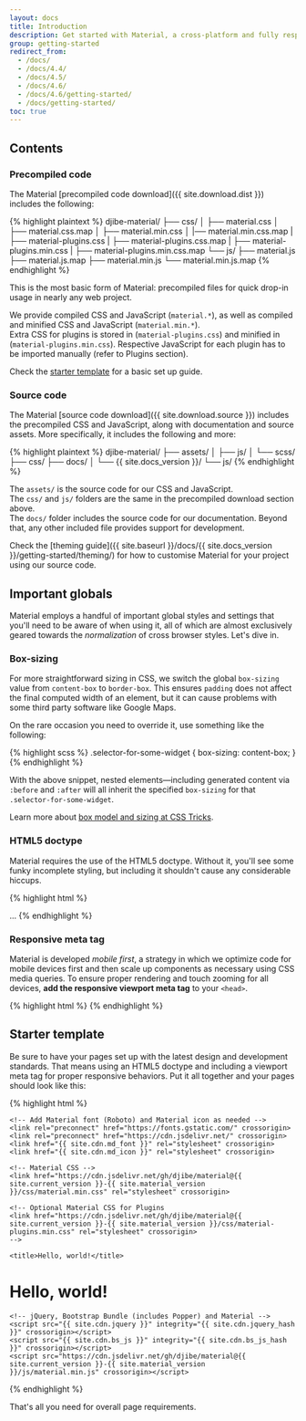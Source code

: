 ```yaml
---
layout: docs
title: Introduction
description: Get started with Material, a cross-platform and fully responsive front-end interface based on Google Material Design, built using Bootstrap 4.
group: getting-started
redirect_from:
  - /docs/
  - /docs/4.4/
  - /docs/4.5/
  - /docs/4.6/
  - /docs/4.6/getting-started/
  - /docs/getting-started/
toc: true
---
```


## Contents

### Precompiled code

The Material [precompiled code download]({{ site.download.dist }}) includes the following:

{% highlight plaintext %}
djibe-material/
├── css/
│   ├── material.css
│   ├── material.css.map
│   ├── material.min.css
│   |── material.min.css.map
|   ├── material-plugins.css
|   ├── material-plugins.css.map
|   ├── material-plugins.min.css
|   ├── material-plugins.min.css.map
└── js/
    ├── material.js
    ├── material.js.map
    ├── material.min.js
    └── material.min.js.map
{% endhighlight %}

This is the most basic form of Material: precompiled files for quick drop-in usage in nearly any web project.

We provide compiled CSS and JavaScript (`material.*`), as well as compiled and minified CSS and JavaScript (`material.min.*`).  
Extra CSS for plugins is stored in (`material-plugins.css`) and minified in (`material-plugins.min.css`). Respective JavaScript for each plugin has to be imported manually (refer to Plugins section).

Check the [starter template](#starter-template) for a basic set up guide.

### Source code

The Material [source code download]({{ site.download.source }}) includes the precompiled CSS and JavaScript, along with documentation and source assets. More specifically, it includes the following and more:

{% highlight plaintext %}
djibe-material/
├── assets/
│   ├── js/
│   └── scss/
├── css/
├── docs/
│   └── {{ site.docs_version }}/
└── js/
{% endhighlight %}

The `assets/` is the source code for our CSS and JavaScript.  
The `css/` and `js/` folders are the same in the precompiled download section above.  
The `docs/` folder includes the source code for our documentation. Beyond that, any other included file provides support for development.

Check the [theming guide]({{ site.baseurl }}/docs/{{ site.docs_version }}/getting-started/theming/) for how to customise Material for your project using our source code.

## Important globals

Material employs a handful of important global styles and settings that you'll need to be aware of when using it, all of which are almost exclusively geared towards the *normalization* of cross browser styles. Let's dive in.

### Box-sizing

For more straightforward sizing in CSS, we switch the global `box-sizing` value from `content-box` to `border-box`. This ensures `padding` does not affect the final computed width of an element, but it can cause problems with some third party software like Google Maps.

On the rare occasion you need to override it, use something like the following:

{% highlight scss %}
.selector-for-some-widget {
  box-sizing: content-box;
}
{% endhighlight %}

With the above snippet, nested elements—including generated content via `:before` and `:after` will all inherit the specified `box-sizing` for that `.selector-for-some-widget`.

Learn more about [box model and sizing at CSS Tricks](https://css-tricks.com/box-sizing/).

### HTML5 doctype

Material requires the use of the HTML5 doctype. Without it, you'll see some funky incomplete styling, but including it shouldn't cause any considerable hiccups.

{% highlight html %}
<!DOCTYPE html>
<html lang="en">
  ...
</html>
{% endhighlight %}

### Responsive meta tag

Material is developed *mobile first*, a strategy in which we optimize code for mobile devices first and then scale up components as necessary using CSS media queries. To ensure proper rendering and touch zooming for all devices, **add the responsive viewport meta tag** to your `<head>`.

{% highlight html %}
<meta name="viewport" content="width=device-width, initial-scale=1">
{% endhighlight %}

## Starter template

Be sure to have your pages set up with the latest design and development standards. That means using an HTML5 doctype and including a viewport meta tag for proper responsive behaviors. Put it all together and your pages should look like this:

{% highlight html %}
<!doctype html>
<html lang="en">
  <head>
    <!-- Required meta tags -->
    <meta charset="utf-8">
    <meta name="viewport" content="width=device-width, initial-scale=1">

    <!-- Add Material font (Roboto) and Material icon as needed -->
    <link rel="preconnect" href="https://fonts.gstatic.com/" crossorigin>
    <link rel="preconnect" href="https://cdn.jsdelivr.net/" crossorigin>
    <link href="{{ site.cdn.md_font }}" rel="stylesheet" crossorigin>
    <link href="{{ site.cdn.md_icon }}" rel="stylesheet" crossorigin>

    <!-- Material CSS -->
    <link href="https://cdn.jsdelivr.net/gh/djibe/material@{{ site.current_version }}-{{ site.material_version }}/css/material.min.css" rel="stylesheet" crossorigin>

    <!-- Optional Material CSS for Plugins
    <link href="https://cdn.jsdelivr.net/gh/djibe/material@{{ site.current_version }}-{{ site.material_version }}/css/material-plugins.min.css" rel="stylesheet" crossorigin>
    -->

    <title>Hello, world!</title>
  </head>
  <body>
    <h1>Hello, world!</h1>

    <!-- jQuery, Bootstrap Bundle (includes Popper) and Material -->
    <script src="{{ site.cdn.jquery }}" integrity="{{ site.cdn.jquery_hash }}" crossorigin></script>
    <script src="{{ site.cdn.bs_js }}" integrity="{{ site.cdn.bs_js_hash }}" crossorigin></script>
    <script src="https://cdn.jsdelivr.net/gh/djibe/material@{{ site.current_version }}-{{ site.material_version }}/js/material.min.js" crossorigin></script>
  </body>
</html>
{% endhighlight %}

That's all you need for overall page requirements.

